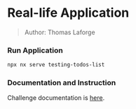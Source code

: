 # Real-life Application

> Author: Thomas Laforge

### Run Application

```bash
npx nx serve testing-todos-list
```

### Documentation and Instruction

Challenge documentation is [here](https://angular-challenges.vercel.app/challenges/testing/29-real-application/).
